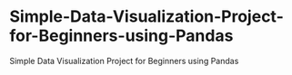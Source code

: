 # Simple-Data-Visualization-Project-for-Beginners-using-Pandas
Simple Data Visualization Project for Beginners using Pandas

